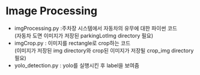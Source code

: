 # Image Processing

- imgProcessing.py :주차장 시스템에서 자동차의 유무에 대한 파이썬 코드
<br> (자동차 도면 이미지가 저장된 parkingLotImg directory 필요)
- imgCrop.py : 이미지를 rectangle로 crop하는 코드
<br> (이미지가 저장된 img directory와 crop된 이미지가 저장될 crop_img directory 필요)
- yolo_detection.py : yolo를 실행시킨 후 label을 보여줌
